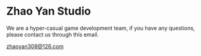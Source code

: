 # Zhao Yan Studio
We are a hyper-casual game development team, if you have any questions, please contact us through this email.

zhaoyan308@126.com
